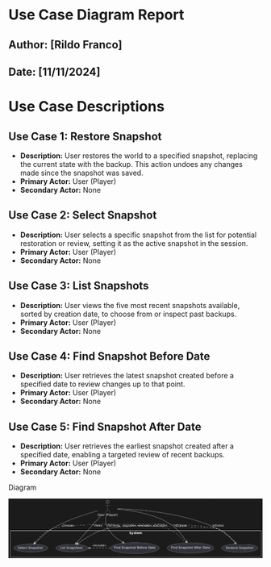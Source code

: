 # Use Case Diagram Report

## Author: [Rildo Franco]
## Date: [11/11/2024]

# Use Case Descriptions

## Use Case 1: Restore Snapshot
- **Description:** User restores the world to a specified snapshot, replacing the current state with the backup. This action undoes any changes made since the snapshot was saved.
- **Primary Actor:** User (Player)
- **Secondary Actor:** None

## Use Case 2: Select Snapshot
- **Description:** User selects a specific snapshot from the list for potential restoration or review, setting it as the active snapshot in the session.
- **Primary Actor:** User (Player)
- **Secondary Actor:** None

## Use Case 3: List Snapshots
- **Description:** User views the five most recent snapshots available, sorted by creation date, to choose from or inspect past backups.
- **Primary Actor:** User (Player)
- **Secondary Actor:** None

## Use Case 4: Find Snapshot Before Date
- **Description:** User retrieves the latest snapshot created before a specified date to review changes up to that point.
- **Primary Actor:** User (Player)
- **Secondary Actor:** None

## Use Case 5: Find Snapshot After Date
- **Description:** User retrieves the earliest snapshot created after a specified date, enabling a targeted review of recent backups.
- **Primary Actor:** User (Player)
- **Secondary Actor:** None

Diagram

![alt text](UC.jpg)